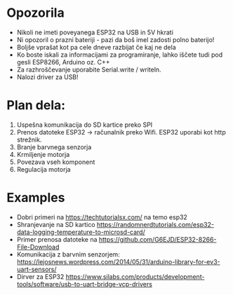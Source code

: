 # Opozorila

 * Nikoli ne imeti poveyanega ESP32 na USB in 5V hkrati
 * Ni opozoril o prazni bateriji - pazi da boš imel zadosti polno baterijo!
 * Boljše vprašat kot pa cele dneve razbijat če kaj ne dela
 * Ko boste iskali za informacijami za programiranje, lahko iščete tudi pod gesli ESP8266, Arduino oz. C++
 * Za razhroščevanje uporabite Serial.write / writeln.
 * Nalozi driver za USB! 

# Plan dela:

 1. Uspešna komunikacija do SD kartice preko SPI
 1. Prenos datoteke ESP32 -> računalnik preko Wifi. ESP32 uporabi kot http strežnik.
 2. Branje barvnega senzorja
 3. Krmiljenje motorja 
 4. Povezava vseh komponent
 5. Regulacija motorja 

# Examples

 * Dobri primeri na https://techtutorialsx.com/ na temo esp32
 * Shranjevanje na SD kartico https://randomnerdtutorials.com/esp32-data-logging-temperature-to-microsd-card/
 * Primer prenosa datoteke na https://github.com/G6EJD/ESP32-8266-File-Download
 * Komunikacija z barvnim senzorjem: https://lejosnews.wordpress.com/2014/05/31/arduino-library-for-ev3-uart-sensors/
 * Dirver za ESP32 https://www.silabs.com/products/development-tools/software/usb-to-uart-bridge-vcp-drivers